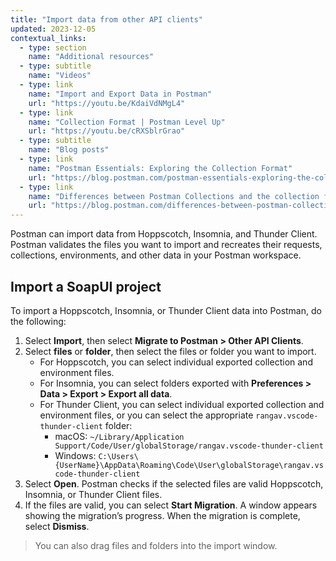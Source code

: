 ```yaml
---
title: "Import data from other API clients"
updated: 2023-12-05
contextual_links:
  - type: section
    name: "Additional resources"
  - type: subtitle
    name: "Videos"
  - type: link
    name: "Import and Export Data in Postman"
    url: "https://youtu.be/KdaiVdNMgL4"
  - type: link
    name: "Collection Format | Postman Level Up"
    url: "https://youtu.be/cRXSblrGrao"
  - type: subtitle
    name: "Blog posts"
  - type: link
    name: "Postman Essentials: Exploring the Collection Format"
    url: "https://blog.postman.com/postman-essentials-exploring-the-collection-format/"
  - type: link
    name: "Differences between Postman Collections and the collection format"
    url: "https://blog.postman.com/differences-between-postman-collections-and-collection-format/"
---
```

Postman can import data from Hoppscotch, Insomnia, and Thunder Client. Postman validates the files you want to import and recreates their requests, collections, environments, and other data in your Postman workspace.

## Import a SoapUI project

To import a Hoppscotch, Insomnia, or Thunder Client data into Postman, do the following:

1. Select **Import**, then select **Migrate to Postman > Other API Clients**.
1. Select **files** or **folder**, then select the files or folder you want to import.
    * For Hoppscotch, you can select individual exported collection and environment files.
    * For Insomnia, you can select folders exported with **Preferences > Data > Export > Export all data**.
    * For Thunder Client, you can select individual exported collection and environment files, or you can select the appropriate `rangav.vscode-thunder-client` folder:
        * macOS: `~/Library/Application Support/Code/User/globalStorage/rangav.vscode-thunder-client`
        * Windows: `C:\Users\{UserName}\AppData\Roaming\Code\User\globalStorage\rangav.vscode-thunder-client`
1. Select **Open**. Postman checks if the selected files are valid Hoppscotch, Insomnia, or Thunder Client files.
1. If the files are valid, you can select **Start Migration**. A window appears showing the migration’s progress. When the migration is complete, select **Dismiss**.

  > You can also drag files and folders into the import window.
